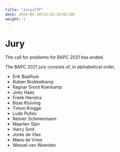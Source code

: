 ```yaml
---
title: "Jury/CfP"
date: 2019-04-30T23:41:52+02:00
weight: 1
---
```


# Jury

The call for problems for BAPC 2021 has ended.

The BAPC 2021 jury consists of, in alphabetical order,

- Erik Baalhuis
- Ruben Brokkelkamp
- Ragnar Groot Koerkamp
- Joey Haas
- Freek Henstra
- Boas Kluiving
- Timon Knigge
- Ludo Pulles
- Reinier Schmiermann
- Maarten Sijm
- Harry Smit
- Jorke de Vlas
- Mees de Vries
- Wessel van Woerden
